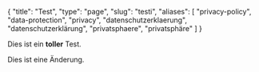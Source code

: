 {
    "title": "Test",
    "type": "page",
    "slug": "testi",
    "aliases": [ "privacy-policy", "data-protection", "privacy", "datenschutzerklaerung", "datenschutzerklärung", "privatsphaere", "privatsphäre" ]
}


Dies ist ein **toller** Test.

Dies ist eine Änderung.
